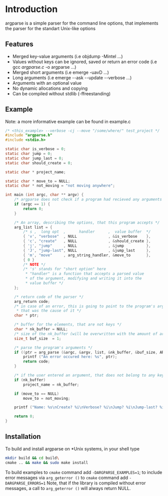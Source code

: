 # Introduction

argparse is a simple parser for the command line options, that implements the parser for the standart Unix-like options

## Features

- Merged key-value arguments (i.e objdump -Mintel ...)
- Values without keys can be ignored, saved or return an error code (i.e gcc *argparse.c* -o argparse ...)
- Merged short arguments (i.e emerge -uavD ...)
- Long arguments (i.e emerge --ask --update --verbose ...)
- Arguments with an optional value
- No dynamic allocations and copying
- Can be compiled without stdlib (-ffreestanding)

## Example

Note: a more informative example can be found in example.c

```c
/* <this_example> --verbose -cj --move "/some/where/" test_project */
#include "argparse.h"
#include <stdio.h>

static char is_verbose = 0;
static char jump = 0;
static char jump_last = 0;
static char should_create = 0;

static char * project_name;

static char * move_to = NULL;
static char * not_moving = "not moving anywhere";

int main (int argc, char ** argv) {
	/* argparse does not check if a program had recieved any arguments */
	if (argc == 1) {
		return 0;
	}

	/* An array, describing the options, that this program accepts */
	arg_list list = {
		/* s ,  long opt  ,      handler      ,  value buffer  */ 
		{ 'v', "verbose"  , NULL              , &is_verbose    },
		{ 'c', "create"   , NULL              , &should_create },
		{ 'j', "jump"     , NULL              , &jump          },
		{ 'J', "jump-last", NULL              , &jump_last     },
		{ 'm', "move"     , arg_string_handler, &move_to       },
		{ 0 }
		/* NOTE */
		/* 's' stands for "short option" here
		 * "handler" is a function that accepts a parsed value
		 * of the argument, modifying and writing it into the 
		 * value buffer */
	};

	/* return code of the parser */
	arg_return code;
	/* in case of an error, this is going to point to the program's argument
	 * that was the cause of it */
	char * ptr;

	/* buffer for the elements, that are not keys */
	char * nk_buffer = NULL;
	/* size of the nk_buffer (will be overwritten with the amount of arguments that are not keys) */
	size_t buf_size  = 1;

	/* parse the program's arguments */
	if ((ptr = arg_parse (&argc, &argv, list, &nk_buffer, &buf_size, ARG_PARSE_DEFAULT, &code)) != NULL) {
		printf ("An error occured here: %s", ptr);
		return code;
	}

	/* if the user entered an argument, that does not belong to any key */
	if (nk_buffer)
		project_name = nk_buffer;

	if (move_to == NULL)
		move_to = not_moving;

	printf ("Name: %s\nCreate? %i\nVerbose? %i\nJump? %i\nJump-last? %i\nMove to: %s\n", (const char *)project_name, should_create, is_verbose, jump, jump_last, move_to);

	return 0;
}

```

## Installation

To build and install argparse on \*Unix systems, in your shell type
```bash
mkdir build && cd build\
cmake .. && make && sudo make install
```

To build examples to `cmake` command add `-DARGPARSE_EXAMPLES=1`; to include error messages via `arg_geterror ()` to `cmake` command add `-DARGPARSE_ERRORS=1`
Note, that if the library is compiled without error messages, a call to `arg_geterror ()` will always return NULL.
